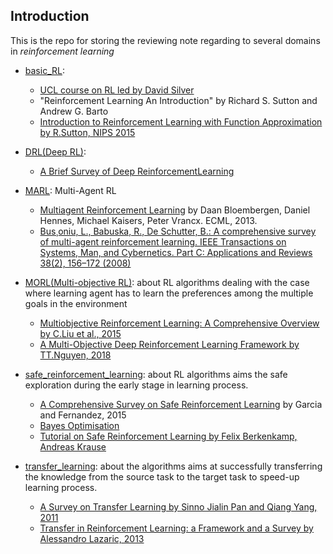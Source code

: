 ## Introduction

This is the repo for storing the reviewing note regarding to several domains in *reinforcement learning*



* [basic_RL](https://github.com/Rowing0914/Reinforcement_Learning/tree/master/basic_RL): 

  * [UCL course on RL led by David Silver](http://www0.cs.ucl.ac.uk/staff/d.silver/web/Teaching.html)
  * "Reinforcement Learning An Introduction" by Richard S. Sutton and Andrew G. Barto
  * [Introduction to Reinforcement Learning with Function Approximation by R.Sutton, NIPS 2015](http://media.nips.cc/Conferences/2015/tutorialslides/SuttonIntroRL-nips-2015-tutorial.pdf)
* [DRL(Deep RL)](https://github.com/Rowing0914/Reinforcement_Learning/tree/master/DRL): 

  * [A Brief Survey of Deep ReinforcementLearning](https://arxiv.org/pdf/1708.05866.pdf)
* [MARL](https://github.com/Rowing0914/Reinforcement_Learning/tree/master/MARL): Multi-Agent RL
  * [Multiagent Reinforcement Learning](http://www.ecmlpkdd2013.org/wp-content/uploads/2013/09/Multiagent-Reinforcement-Learning.pdf) by Daan Bloembergen, Daniel Hennes, Michael Kaisers, Peter Vrancx. ECML, 2013.
  * [Bus¸oniu, L., Babuska, R., De Schutter, B.: A comprehensive survey of multi-agent reinforcement
    learning. IEEE Transactions on Systems, Man, and Cybernetics. Part C: Applications
    and Reviews 38(2), 156–172 (2008)](http://www.dcsc.tudelft.nl/~bdeschutter/pub/rep/07_019.pdf)
* [MORL(Multi-objective RL)](https://github.com/Rowing0914/Reinforcement_Learning/tree/master/multi_objective_RL): about RL algorithms dealing with the case where learning agent has to learn the preferences among the multiple goals in the environment

  * [Multiobjective Reinforcement Learning: A Comprehensive Overview by C.Liu et al., 2015](https://ieeexplore.ieee.org/stamp/stamp.jsp?tp=&arnumber=6918520)
  * [A Multi-Objective Deep Reinforcement Learning Framework by TT.Nguyen, 2018](https://arxiv.org/pdf/1803.02965.pdf)
* [safe_reinforcement_learning](https://github.com/Rowing0914/Reinforcement_Learning/tree/master/safe_reinforcement_learning): about RL algorithms aims the safe exploration during the early stage in learning process.
  * [A Comprehensive Survey on Safe Reinforcement Learning](http://www.jmlr.org/papers/volume16/garcia15a/garcia15a.pdf) by Garcia and Fernandez, 2015
  * [Bayes Optimisation](https://github.com/Rowing0914/Reinforcement_Learning/blob/master/safe_reinforcement_learning/Bayes_optimisation/BayesOptimisation.pdf)
  * [Tutorial on Safe Reinforcement Learning by Felix Berkenkamp, Andreas Krause](https://las.inf.ethz.ch/files/ewrl18_SafeRL_tutorial.pdf)
* [transfer_learning](https://github.com/Rowing0914/Reinforcement_Learning/tree/master/transfer_learning): about the algorithms aims at successfully transferring the knowledge from the source task to the target task to speed-up learning process.

  * [A Survey on Transfer Learning by Sinno Jialin Pan and Qiang Yang, 2011](https://ieeexplore.ieee.org/stamp/stamp.jsp?arnumber=5288526&tag=1)
  * [Transfer in Reinforcement Learning: a Framework and a Survey by Alessandro Lazaric, 2013](https://hal.inria.fr/hal-00772626/document)

